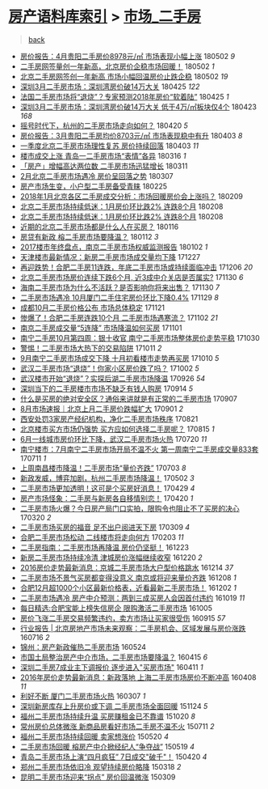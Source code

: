 [房产语料库索引](../../README.md)  > [市场_二手房](市场_二手房.md)
====
> [back](../README.md)

- [房价报告：4月贵阳二手房价8978元/㎡ 市场表现小幅上涨](http://jkwz.applinzi.com/ittc/7098573548220318730.html#%E6%88%BF%E4%BB%B7%E6%8A%A5%E5%91%8A%EF%BC%9A4%E6%9C%88%E8%B4%B5%E9%98%B3%E4%BA%8C%E6%89%8B%E6%88%BF%E4%BB%B78978%E5%85%83%2F%E3%8E%A1+%E5%B8%82%E5%9C%BA%E8%A1%A8%E7%8E%B0%E5%B0%8F%E5%B9%85%E4%B8%8A%E6%B6%A8) 180502 *9* 
- [二手房网签量创一年新高，北京房价企稳市场回暖！](http://jkwz.applinzi.com/ittc/7098409604604232711.html#%E4%BA%8C%E6%89%8B%E6%88%BF%E7%BD%91%E7%AD%BE%E9%87%8F%E5%88%9B%E4%B8%80%E5%B9%B4%E6%96%B0%E9%AB%98%EF%BC%8C%E5%8C%97%E4%BA%AC%E6%88%BF%E4%BB%B7%E4%BC%81%E7%A8%B3%E5%B8%82%E5%9C%BA%E5%9B%9E%E6%9A%96%EF%BC%81) 180502 *1* 
- [北京二手房网签创一年新高 市场小幅回温房价止跌企稳](http://jkwz.applinzi.com/ittc/7098328109520782343.html#%E5%8C%97%E4%BA%AC%E4%BA%8C%E6%89%8B%E6%88%BF%E7%BD%91%E7%AD%BE%E5%88%9B%E4%B8%80%E5%B9%B4%E6%96%B0%E9%AB%98+%E5%B8%82%E5%9C%BA%E5%B0%8F%E5%B9%85%E5%9B%9E%E6%B8%A9%E6%88%BF%E4%BB%B7%E6%AD%A2%E8%B7%8C%E4%BC%81%E7%A8%B3) 180502 *19* 
- [深圳3月二手房市场：深圳湾房价破14万大关](http://jkwz.applinzi.com/ittc/7095886713836798982.html#%E6%B7%B1%E5%9C%B33%E6%9C%88%E4%BA%8C%E6%89%8B%E6%88%BF%E5%B8%82%E5%9C%BA%EF%BC%9A%E6%B7%B1%E5%9C%B3%E6%B9%BE%E6%88%BF%E4%BB%B7%E7%A0%B414%E4%B8%87%E5%A4%A7%E5%85%B3) 180425 *122* 
- [法国二手房市场将“退烧”？专家预测2018年房价“软着陆”](http://jkwz.applinzi.com/ittc/7095819262184915974.html#%E6%B3%95%E5%9B%BD%E4%BA%8C%E6%89%8B%E6%88%BF%E5%B8%82%E5%9C%BA%E5%B0%86%E2%80%9C%E9%80%80%E7%83%A7%E2%80%9D%EF%BC%9F%E4%B8%93%E5%AE%B6%E9%A2%84%E6%B5%8B2018%E5%B9%B4%E6%88%BF%E4%BB%B7%E2%80%9C%E8%BD%AF%E7%9D%80%E9%99%86%E2%80%9D) 180425 *1* 
- [深圳3月二手房市场：深圳湾房价破14万大关 低于4万/㎡板块仅4个](http://jkwz.applinzi.com/ittc/7095238578189894672.html#%E6%B7%B1%E5%9C%B33%E6%9C%88%E4%BA%8C%E6%89%8B%E6%88%BF%E5%B8%82%E5%9C%BA%EF%BC%9A%E6%B7%B1%E5%9C%B3%E6%B9%BE%E6%88%BF%E4%BB%B7%E7%A0%B414%E4%B8%87%E5%A4%A7%E5%85%B3+%E4%BD%8E%E4%BA%8E4%E4%B8%87%2F%E3%8E%A1%E6%9D%BF%E5%9D%97%E4%BB%854%E4%B8%AA) 180423 *168* 
- [摇号时代下，杭州的二手房市场走向如何？](http://jkwz.applinzi.com/ittc/7094201177992594438.html#%E6%91%87%E5%8F%B7%E6%97%B6%E4%BB%A3%E4%B8%8B%EF%BC%8C%E6%9D%AD%E5%B7%9E%E7%9A%84%E4%BA%8C%E6%89%8B%E6%88%BF%E5%B8%82%E5%9C%BA%E8%B5%B0%E5%90%91%E5%A6%82%E4%BD%95%EF%BC%9F) 180420 *5* 
- [房价报告：3月贵阳二手房均价8703元/㎡ 市场表现稳中有升](http://jkwz.applinzi.com/ittc/7087791185785783307.html#%E6%88%BF%E4%BB%B7%E6%8A%A5%E5%91%8A%EF%BC%9A3%E6%9C%88%E8%B4%B5%E9%98%B3%E4%BA%8C%E6%89%8B%E6%88%BF%E5%9D%87%E4%BB%B78703%E5%85%83%2F%E3%8E%A1+%E5%B8%82%E5%9C%BA%E8%A1%A8%E7%8E%B0%E7%A8%B3%E4%B8%AD%E6%9C%89%E5%8D%87) 180403 *8* 
- [一季度北京二手房市场理性复苏 房价持续回落](http://jkwz.applinzi.com/ittc/7087693109985281040.html#%E4%B8%80%E5%AD%A3%E5%BA%A6%E5%8C%97%E4%BA%AC%E4%BA%8C%E6%89%8B%E6%88%BF%E5%B8%82%E5%9C%BA%E7%90%86%E6%80%A7%E5%A4%8D%E8%8B%8F+%E6%88%BF%E4%BB%B7%E6%8C%81%E7%BB%AD%E5%9B%9E%E8%90%BD) 180403 *11* 
- [楼市成交上涨 青岛一二手房市场“表情”各异](http://jkwz.applinzi.com/ittc/7080998368207963143.html#%E6%A5%BC%E5%B8%82%E6%88%90%E4%BA%A4%E4%B8%8A%E6%B6%A8+%E9%9D%92%E5%B2%9B%E4%B8%80%E4%BA%8C%E6%89%8B%E6%88%BF%E5%B8%82%E5%9C%BA%E2%80%9C%E8%A1%A8%E6%83%85%E2%80%9D%E5%90%84%E5%BC%82) 180316 *1* 
- [「房产」增幅高达两位数 二手房市场迅猛增长](http://jkwz.applinzi.com/ittc/7079010006186066955.html#%E3%80%8C%E6%88%BF%E4%BA%A7%E3%80%8D%E5%A2%9E%E5%B9%85%E9%AB%98%E8%BE%BE%E4%B8%A4%E4%BD%8D%E6%95%B0+%E4%BA%8C%E6%89%8B%E6%88%BF%E5%B8%82%E5%9C%BA%E8%BF%85%E7%8C%9B%E5%A2%9E%E9%95%BF) 180311  
- [2月北京二手房市场遇冷 房价呈回落之势](http://jkwz.applinzi.com/ittc/7077679676996977671.html#2%E6%9C%88%E5%8C%97%E4%BA%AC%E4%BA%8C%E6%89%8B%E6%88%BF%E5%B8%82%E5%9C%BA%E9%81%87%E5%86%B7+%E6%88%BF%E4%BB%B7%E5%91%88%E5%9B%9E%E8%90%BD%E4%B9%8B%E5%8A%BF) 180307  
- [房产市场生变，小户型二手房备受青睐](http://jkwz.applinzi.com/ittc/7073975994346374155.html#%E6%88%BF%E4%BA%A7%E5%B8%82%E5%9C%BA%E7%94%9F%E5%8F%98%EF%BC%8C%E5%B0%8F%E6%88%B7%E5%9E%8B%E4%BA%8C%E6%89%8B%E6%88%BF%E5%A4%87%E5%8F%97%E9%9D%92%E7%9D%90) 180225  
- [2018年1月北京各区二手房成交分析：市场回暖房价会上涨吗？](http://jkwz.applinzi.com/ittc/7068030166633022475.html#2018%E5%B9%B41%E6%9C%88%E5%8C%97%E4%BA%AC%E5%90%84%E5%8C%BA%E4%BA%8C%E6%89%8B%E6%88%BF%E6%88%90%E4%BA%A4%E5%88%86%E6%9E%90%EF%BC%9A%E5%B8%82%E5%9C%BA%E5%9B%9E%E6%9A%96%E6%88%BF%E4%BB%B7%E4%BC%9A%E4%B8%8A%E6%B6%A8%E5%90%97%EF%BC%9F) 180209  
- [北京二手房市场持续低迷：1月房价环比跌2% 连跌8个月](http://jkwz.applinzi.com/ittc/7067651985346397201.html#%E5%8C%97%E4%BA%AC%E4%BA%8C%E6%89%8B%E6%88%BF%E5%B8%82%E5%9C%BA%E6%8C%81%E7%BB%AD%E4%BD%8E%E8%BF%B7%EF%BC%9A1%E6%9C%88%E6%88%BF%E4%BB%B7%E7%8E%AF%E6%AF%94%E8%B7%8C2%25+%E8%BF%9E%E8%B7%8C8%E4%B8%AA%E6%9C%88) 180208  
- [北京二手房市场持续低迷：1月房价环比跌2% 连跌8个月](http://jkwz.applinzi.com/ittc/7067624448008389649.html#%E5%8C%97%E4%BA%AC%E4%BA%8C%E6%89%8B%E6%88%BF%E5%B8%82%E5%9C%BA%E6%8C%81%E7%BB%AD%E4%BD%8E%E8%BF%B7%EF%BC%9A1%E6%9C%88%E6%88%BF%E4%BB%B7%E7%8E%AF%E6%AF%94%E8%B7%8C2%25+%E8%BF%9E%E8%B7%8C8%E4%B8%AA%E6%9C%88) 180208  
- [近期的北京二手房市场都是什么人在买房？](http://jkwz.applinzi.com/ittc/7059103963473773584.html#%E8%BF%91%E6%9C%9F%E7%9A%84%E5%8C%97%E4%BA%AC%E4%BA%8C%E6%89%8B%E6%88%BF%E5%B8%82%E5%9C%BA%E9%83%BD%E6%98%AF%E4%BB%80%E4%B9%88%E4%BA%BA%E5%9C%A8%E4%B9%B0%E6%88%BF%EF%BC%9F) 180116  
- [房贷有新政 榕二手房市场要降温？](http://jkwz.applinzi.com/ittc/7057617390731265030.html#%E6%88%BF%E8%B4%B7%E6%9C%89%E6%96%B0%E6%94%BF+%E6%A6%95%E4%BA%8C%E6%89%8B%E6%88%BF%E5%B8%82%E5%9C%BA%E8%A6%81%E9%99%8D%E6%B8%A9%EF%BC%9F) 180112 *3* 
- [2017楼市年终盘点，南京二手房市场权威监测报告](http://jkwz.applinzi.com/ittc/7054011777757479947.html#2017%E6%A5%BC%E5%B8%82%E5%B9%B4%E7%BB%88%E7%9B%98%E7%82%B9%EF%BC%8C%E5%8D%97%E4%BA%AC%E4%BA%8C%E6%89%8B%E6%88%BF%E5%B8%82%E5%9C%BA%E6%9D%83%E5%A8%81%E7%9B%91%E6%B5%8B%E6%8A%A5%E5%91%8A) 180102 *1* 
- [天津楼市最新情况：新房二手房市场成交量均下降](http://jkwz.applinzi.com/ittc/7051725572697228304.html#%E5%A4%A9%E6%B4%A5%E6%A5%BC%E5%B8%82%E6%9C%80%E6%96%B0%E6%83%85%E5%86%B5%EF%BC%9A%E6%96%B0%E6%88%BF%E4%BA%8C%E6%89%8B%E6%88%BF%E5%B8%82%E5%9C%BA%E6%88%90%E4%BA%A4%E9%87%8F%E5%9D%87%E4%B8%8B%E9%99%8D) 171227  
- [再迎跌势！合肥二手房11连跌，年底二手房市场或持续面临冲击](http://jkwz.applinzi.com/ittc/7044009937397613585.html#%E5%86%8D%E8%BF%8E%E8%B7%8C%E5%8A%BF%EF%BC%81%E5%90%88%E8%82%A5%E4%BA%8C%E6%89%8B%E6%88%BF11%E8%BF%9E%E8%B7%8C%EF%BC%8C%E5%B9%B4%E5%BA%95%E4%BA%8C%E6%89%8B%E6%88%BF%E5%B8%82%E5%9C%BA%E6%88%96%E6%8C%81%E7%BB%AD%E9%9D%A2%E4%B8%B4%E5%86%B2%E5%87%BB) 171206 *20* 
- [北京二手房市场房价连续下跌6个月, 近3成中介关店是否属实?](http://jkwz.applinzi.com/ittc/7041780467559302160.html#%E5%8C%97%E4%BA%AC%E4%BA%8C%E6%89%8B%E6%88%BF%E5%B8%82%E5%9C%BA%E6%88%BF%E4%BB%B7%E8%BF%9E%E7%BB%AD%E4%B8%8B%E8%B7%8C6%E4%B8%AA%E6%9C%88%2C+%E8%BF%913%E6%88%90%E4%B8%AD%E4%BB%8B%E5%85%B3%E5%BA%97%E6%98%AF%E5%90%A6%E5%B1%9E%E5%AE%9E%3F) 171130 *6* 
- [海南二手房市场为什么不活跃？是否影响你将来出售？](http://jkwz.applinzi.com/ittc/7041684509819405328.html#%E6%B5%B7%E5%8D%97%E4%BA%8C%E6%89%8B%E6%88%BF%E5%B8%82%E5%9C%BA%E4%B8%BA%E4%BB%80%E4%B9%88%E4%B8%8D%E6%B4%BB%E8%B7%83%EF%BC%9F%E6%98%AF%E5%90%A6%E5%BD%B1%E5%93%8D%E4%BD%A0%E5%B0%86%E6%9D%A5%E5%87%BA%E5%94%AE%EF%BC%9F) 171130 *7* 
- [二手房市场遇冷 10月厦门二手住宅房价环比下降0.4%](http://jkwz.applinzi.com/ittc/7041304437228831760.html#%E4%BA%8C%E6%89%8B%E6%88%BF%E5%B8%82%E5%9C%BA%E9%81%87%E5%86%B7+10%E6%9C%88%E5%8E%A6%E9%97%A8%E4%BA%8C%E6%89%8B%E4%BD%8F%E5%AE%85%E6%88%BF%E4%BB%B7%E7%8E%AF%E6%AF%94%E4%B8%8B%E9%99%8D0.4%25) 171129 *8* 
- [成都10月二手房价格公布 市场总体稳定](http://jkwz.applinzi.com/ittc/7038417562759595025.html#%E6%88%90%E9%83%BD10%E6%9C%88%E4%BA%8C%E6%89%8B%E6%88%BF%E4%BB%B7%E6%A0%BC%E5%85%AC%E5%B8%83+%E5%B8%82%E5%9C%BA%E6%80%BB%E4%BD%93%E7%A8%B3%E5%AE%9A) 171121  
- [惨爆了！合肥二手房连跌10个月 二手房市场遇寒流？](http://jkwz.applinzi.com/ittc/7031413700714562577.html#%E6%83%A8%E7%88%86%E4%BA%86%EF%BC%81%E5%90%88%E8%82%A5%E4%BA%8C%E6%89%8B%E6%88%BF%E8%BF%9E%E8%B7%8C10%E4%B8%AA%E6%9C%88+%E4%BA%8C%E6%89%8B%E6%88%BF%E5%B8%82%E5%9C%BA%E9%81%87%E5%AF%92%E6%B5%81%EF%BC%9F) 171102 *21* 
- [南京二手房成交量“5连降” 市场降温如何买房](http://jkwz.applinzi.com/ittc/7031000288838812689.html#%E5%8D%97%E4%BA%AC%E4%BA%8C%E6%89%8B%E6%88%BF%E6%88%90%E4%BA%A4%E9%87%8F%E2%80%9C5%E8%BF%9E%E9%99%8D%E2%80%9D+%E5%B8%82%E5%9C%BA%E9%99%8D%E6%B8%A9%E5%A6%82%E4%BD%95%E4%B9%B0%E6%88%BF) 171101  
- [南宁二手房10月第四周：银十收官 南宁二手房市场整体房价走势平稳](http://jkwz.applinzi.com/ittc/7030238453323793425.html#%E5%8D%97%E5%AE%81%E4%BA%8C%E6%89%8B%E6%88%BF10%E6%9C%88%E7%AC%AC%E5%9B%9B%E5%91%A8%EF%BC%9A%E9%93%B6%E5%8D%81%E6%94%B6%E5%AE%98+%E5%8D%97%E5%AE%81%E4%BA%8C%E6%89%8B%E6%88%BF%E5%B8%82%E5%9C%BA%E6%95%B4%E4%BD%93%E6%88%BF%E4%BB%B7%E8%B5%B0%E5%8A%BF%E5%B9%B3%E7%A8%B3) 171030  
- [警惕！二手房市场大热下的交易陷阱](http://jkwz.applinzi.com/ittc/7023187305173615633.html#%E8%AD%A6%E6%83%95%EF%BC%81%E4%BA%8C%E6%89%8B%E6%88%BF%E5%B8%82%E5%9C%BA%E5%A4%A7%E7%83%AD%E4%B8%8B%E7%9A%84%E4%BA%A4%E6%98%93%E9%99%B7%E9%98%B1) 171011 *2* 
- [9月南宁二手房市场成交下降 十月初看楼市走势再买房](http://jkwz.applinzi.com/ittc/7022850410027680785.html#9%E6%9C%88%E5%8D%97%E5%AE%81%E4%BA%8C%E6%89%8B%E6%88%BF%E5%B8%82%E5%9C%BA%E6%88%90%E4%BA%A4%E4%B8%8B%E9%99%8D+%E5%8D%81%E6%9C%88%E5%88%9D%E7%9C%8B%E6%A5%BC%E5%B8%82%E8%B5%B0%E5%8A%BF%E5%86%8D%E4%B9%B0%E6%88%BF) 171010 *5* 
- [武汉二手房市场“退烧”！你家小区房价跌了吗？](http://jkwz.applinzi.com/ittc/7019797455099659280.html#%E6%AD%A6%E6%B1%89%E4%BA%8C%E6%89%8B%E6%88%BF%E5%B8%82%E5%9C%BA%E2%80%9C%E9%80%80%E7%83%A7%E2%80%9D%EF%BC%81%E4%BD%A0%E5%AE%B6%E5%B0%8F%E5%8C%BA%E6%88%BF%E4%BB%B7%E8%B7%8C%E4%BA%86%E5%90%97%EF%BC%9F) 171002 *5* 
- [武汉楼市开始“退烧”？实探后湖二手房市场降温](http://jkwz.applinzi.com/ittc/7017537487298364432.html#%E6%AD%A6%E6%B1%89%E6%A5%BC%E5%B8%82%E5%BC%80%E5%A7%8B%E2%80%9C%E9%80%80%E7%83%A7%E2%80%9D%EF%BC%9F%E5%AE%9E%E6%8E%A2%E5%90%8E%E6%B9%96%E4%BA%8C%E6%89%8B%E6%88%BF%E5%B8%82%E5%9C%BA%E9%99%8D%E6%B8%A9) 170926 *54* 
- [深圳当下的二手房楼市市场不缺乏有钱人购房](http://jkwz.applinzi.com/ittc/7013084203145757713.html#%E6%B7%B1%E5%9C%B3%E5%BD%93%E4%B8%8B%E7%9A%84%E4%BA%8C%E6%89%8B%E6%88%BF%E6%A5%BC%E5%B8%82%E5%B8%82%E5%9C%BA%E4%B8%8D%E7%BC%BA%E4%B9%8F%E6%9C%89%E9%92%B1%E4%BA%BA%E8%B4%AD%E6%88%BF) 170914 *5* 
- [什么是买房的绝对安全区？通俗来讲就是有正常的二手房市场](http://jkwz.applinzi.com/ittc/7010627690070279184.html#%E4%BB%80%E4%B9%88%E6%98%AF%E4%B9%B0%E6%88%BF%E7%9A%84%E7%BB%9D%E5%AF%B9%E5%AE%89%E5%85%A8%E5%8C%BA%EF%BC%9F%E9%80%9A%E4%BF%97%E6%9D%A5%E8%AE%B2%E5%B0%B1%E6%98%AF%E6%9C%89%E6%AD%A3%E5%B8%B8%E7%9A%84%E4%BA%8C%E6%89%8B%E6%88%BF%E5%B8%82%E5%9C%BA) 170907  
- [8月市场速报｜北京上月二手房价跌幅扩大](http://jkwz.applinzi.com/ittc/7008431193236964368.html#8%E6%9C%88%E5%B8%82%E5%9C%BA%E9%80%9F%E6%8A%A5%EF%BD%9C%E5%8C%97%E4%BA%AC%E4%B8%8A%E6%9C%88%E4%BA%8C%E6%89%8B%E6%88%BF%E4%BB%B7%E8%B7%8C%E5%B9%85%E6%89%A9%E5%A4%A7) 170901 *2* 
- [西安处罚3家房产经纪机构，净化二手房市场秩序](http://jkwz.applinzi.com/ittc/7004388650396419089.html#%E8%A5%BF%E5%AE%89%E5%A4%84%E7%BD%9A3%E5%AE%B6%E6%88%BF%E4%BA%A7%E7%BB%8F%E7%BA%AA%E6%9C%BA%E6%9E%84%EF%BC%8C%E5%87%80%E5%8C%96%E4%BA%8C%E6%89%8B%E6%88%BF%E5%B8%82%E5%9C%BA%E7%A7%A9%E5%BA%8F) 170821  
- [北京楼市买方市场仍强势 买方应如何选择二手房呢？](http://jkwz.applinzi.com/ittc/7001968204073927696.html#%E5%8C%97%E4%BA%AC%E6%A5%BC%E5%B8%82%E4%B9%B0%E6%96%B9%E5%B8%82%E5%9C%BA%E4%BB%8D%E5%BC%BA%E5%8A%BF+%E4%B9%B0%E6%96%B9%E5%BA%94%E5%A6%82%E4%BD%95%E9%80%89%E6%8B%A9%E4%BA%8C%E6%89%8B%E6%88%BF%E5%91%A2%EF%BC%9F) 170815 *1* 
- [6月一线城市房价环比下降，武汉二手房市场火热](http://jkwz.applinzi.com/ittc/6992298564548822033.html#6%E6%9C%88%E4%B8%80%E7%BA%BF%E5%9F%8E%E5%B8%82%E6%88%BF%E4%BB%B7%E7%8E%AF%E6%AF%94%E4%B8%8B%E9%99%8D%EF%BC%8C%E6%AD%A6%E6%B1%89%E4%BA%8C%E6%89%8B%E6%88%BF%E5%B8%82%E5%9C%BA%E7%81%AB%E7%83%AD) 170720 *11* 
- [南宁楼市：7月南宁二手房市场开局不温不火 第一周南宁二手房成交量833套](http://jkwz.applinzi.com/ittc/6989061050660815889.html#%E5%8D%97%E5%AE%81%E6%A5%BC%E5%B8%82%EF%BC%9A7%E6%9C%88%E5%8D%97%E5%AE%81%E4%BA%8C%E6%89%8B%E6%88%BF%E5%B8%82%E5%9C%BA%E5%BC%80%E5%B1%80%E4%B8%8D%E6%B8%A9%E4%B8%8D%E7%81%AB+%E7%AC%AC%E4%B8%80%E5%91%A8%E5%8D%97%E5%AE%81%E4%BA%8C%E6%89%8B%E6%88%BF%E6%88%90%E4%BA%A4%E9%87%8F833%E5%A5%97) 170711 *1* 
- [上周南昌楼市降温！二手房市场“量价齐跌”](http://jkwz.applinzi.com/ittc/6986074510670169092.html#%E4%B8%8A%E5%91%A8%E5%8D%97%E6%98%8C%E6%A5%BC%E5%B8%82%E9%99%8D%E6%B8%A9%EF%BC%81%E4%BA%8C%E6%89%8B%E6%88%BF%E5%B8%82%E5%9C%BA%E2%80%9C%E9%87%8F%E4%BB%B7%E9%BD%90%E8%B7%8C%E2%80%9D) 170703 *8* 
- [新政发威，博弈加剧，杭州二手房市场降温！](http://jkwz.applinzi.com/ittc/6963002839013000196.html#%E6%96%B0%E6%94%BF%E5%8F%91%E5%A8%81%EF%BC%8C%E5%8D%9A%E5%BC%88%E5%8A%A0%E5%89%A7%EF%BC%8C%E6%9D%AD%E5%B7%9E%E4%BA%8C%E6%89%8B%E6%88%BF%E5%B8%82%E5%9C%BA%E9%99%8D%E6%B8%A9%EF%BC%81) 170502 *3* 
- [二手房市场更加透明！这可是个买房好消息！](http://jkwz.applinzi.com/ittc/6961975836142994436.html#%E4%BA%8C%E6%89%8B%E6%88%BF%E5%B8%82%E5%9C%BA%E6%9B%B4%E5%8A%A0%E9%80%8F%E6%98%8E%EF%BC%81%E8%BF%99%E5%8F%AF%E6%98%AF%E4%B8%AA%E4%B9%B0%E6%88%BF%E5%A5%BD%E6%B6%88%E6%81%AF%EF%BC%81) 170429 *4* 
- [房产市场怪象：二手房与新房各自移情别恋！](http://jkwz.applinzi.com/ittc/6958558721318847492.html#%E6%88%BF%E4%BA%A7%E5%B8%82%E5%9C%BA%E6%80%AA%E8%B1%A1%EF%BC%9A%E4%BA%8C%E6%89%8B%E6%88%BF%E4%B8%8E%E6%96%B0%E6%88%BF%E5%90%84%E8%87%AA%E7%A7%BB%E6%83%85%E5%88%AB%E6%81%8B%EF%BC%81) 170420 *1* 
- [二手房市场火爆？今日房产局门口实拍，限购令也阻止不了买房的决心](http://jkwz.applinzi.com/ittc/6947161133181060100.html#%E4%BA%8C%E6%89%8B%E6%88%BF%E5%B8%82%E5%9C%BA%E7%81%AB%E7%88%86%EF%BC%9F%E4%BB%8A%E6%97%A5%E6%88%BF%E4%BA%A7%E5%B1%80%E9%97%A8%E5%8F%A3%E5%AE%9E%E6%8B%8D%EF%BC%8C%E9%99%90%E8%B4%AD%E4%BB%A4%E4%B9%9F%E9%98%BB%E6%AD%A2%E4%B8%8D%E4%BA%86%E4%B9%B0%E6%88%BF%E7%9A%84%E5%86%B3%E5%BF%83) 170320 *2* 
- [二手房市场买房的福音 足不出户阅进天下房](http://jkwz.applinzi.com/ittc/6942965864931525636.html#%E4%BA%8C%E6%89%8B%E6%88%BF%E5%B8%82%E5%9C%BA%E4%B9%B0%E6%88%BF%E7%9A%84%E7%A6%8F%E9%9F%B3+%E8%B6%B3%E4%B8%8D%E5%87%BA%E6%88%B7%E9%98%85%E8%BF%9B%E5%A4%A9%E4%B8%8B%E6%88%BF) 170309 *4* 
- [合肥二手房市场松动 二线楼市将走向何方](http://jkwz.applinzi.com/ittc/6930535046644761605.html#%E5%90%88%E8%82%A5%E4%BA%8C%E6%89%8B%E6%88%BF%E5%B8%82%E5%9C%BA%E6%9D%BE%E5%8A%A8+%E4%BA%8C%E7%BA%BF%E6%A5%BC%E5%B8%82%E5%B0%86%E8%B5%B0%E5%90%91%E4%BD%95%E6%96%B9) 170203 *11* 
- [二手房指南：二手房市场再降温 房价仍坚挺！](http://jkwz.applinzi.com/ittc/6914780856215667717.html#%E4%BA%8C%E6%89%8B%E6%88%BF%E6%8C%87%E5%8D%97%EF%BC%9A%E4%BA%8C%E6%89%8B%E6%88%BF%E5%B8%82%E5%9C%BA%E5%86%8D%E9%99%8D%E6%B8%A9+%E6%88%BF%E4%BB%B7%E4%BB%8D%E5%9D%9A%E6%8C%BA%EF%BC%81) 161223  
- [新房二手房市场持续冷清 津城房价涨幅继续收窄](http://jkwz.applinzi.com/ittc/6913639800497521669.html#%E6%96%B0%E6%88%BF%E4%BA%8C%E6%89%8B%E6%88%BF%E5%B8%82%E5%9C%BA%E6%8C%81%E7%BB%AD%E5%86%B7%E6%B8%85+%E6%B4%A5%E5%9F%8E%E6%88%BF%E4%BB%B7%E6%B6%A8%E5%B9%85%E7%BB%A7%E7%BB%AD%E6%94%B6%E7%AA%84) 161220 *2* 
- [2016房价走势最新消息：京城二手房市场大户型价格跳水](http://jkwz.applinzi.com/ittc/6911551427381298180.html#2016%E6%88%BF%E4%BB%B7%E8%B5%B0%E5%8A%BF%E6%9C%80%E6%96%B0%E6%B6%88%E6%81%AF%EF%BC%9A%E4%BA%AC%E5%9F%8E%E4%BA%8C%E6%89%8B%E6%88%BF%E5%B8%82%E5%9C%BA%E5%A4%A7%E6%88%B7%E5%9E%8B%E4%BB%B7%E6%A0%BC%E8%B7%B3%E6%B0%B4) 161214 *37* 
- [二手房市场不景气买房都变得没意义 南京或将迎来量价齐跌](http://jkwz.applinzi.com/ittc/6909278236684321797.html#%E4%BA%8C%E6%89%8B%E6%88%BF%E5%B8%82%E5%9C%BA%E4%B8%8D%E6%99%AF%E6%B0%94%E4%B9%B0%E6%88%BF%E9%83%BD%E5%8F%98%E5%BE%97%E6%B2%A1%E6%84%8F%E4%B9%89+%E5%8D%97%E4%BA%AC%E6%88%96%E5%B0%86%E8%BF%8E%E6%9D%A5%E9%87%8F%E4%BB%B7%E9%BD%90%E8%B7%8C) 161208 *1* 
- [合肥12月超1000个小区最新价格表，近看最新二手房市场！](http://jkwz.applinzi.com/ittc/6906971013371134981.html#%E5%90%88%E8%82%A512%E6%9C%88%E8%B6%851000%E4%B8%AA%E5%B0%8F%E5%8C%BA%E6%9C%80%E6%96%B0%E4%BB%B7%E6%A0%BC%E8%A1%A8%EF%BC%8C%E8%BF%91%E7%9C%8B%E6%9C%80%E6%96%B0%E4%BA%8C%E6%89%8B%E6%88%BF%E5%B8%82%E5%9C%BA%EF%BC%81) 161202 *1* 
- [二手房市场遇冷 房产中介预测：两到三成买房人会因首付违约](http://jkwz.applinzi.com/ittc/6890650194512708613.html#%E4%BA%8C%E6%89%8B%E6%88%BF%E5%B8%82%E5%9C%BA%E9%81%87%E5%86%B7+%E6%88%BF%E4%BA%A7%E4%B8%AD%E4%BB%8B%E9%A2%84%E6%B5%8B%EF%BC%9A%E4%B8%A4%E5%88%B0%E4%B8%89%E6%88%90%E4%B9%B0%E6%88%BF%E4%BA%BA%E4%BC%9A%E5%9B%A0%E9%A6%96%E4%BB%98%E8%BF%9D%E7%BA%A6) 161019 *11* 
- [每日精选:合肥宝能上榜失信房企 限购激活二手房市场](http://jkwz.applinzi.com/ittc/6885460788621345796.html#%E6%AF%8F%E6%97%A5%E7%B2%BE%E9%80%89%3A%E5%90%88%E8%82%A5%E5%AE%9D%E8%83%BD%E4%B8%8A%E6%A6%9C%E5%A4%B1%E4%BF%A1%E6%88%BF%E4%BC%81+%E9%99%90%E8%B4%AD%E6%BF%80%E6%B4%BB%E4%BA%8C%E6%89%8B%E6%88%BF%E5%B8%82%E5%9C%BA) 161005  
- [房价飞涨二手房交易频繁违约，卖方市场让买家很受伤](http://jkwz.applinzi.com/ittc/6878199675869463556.html#%E6%88%BF%E4%BB%B7%E9%A3%9E%E6%B6%A8%E4%BA%8C%E6%89%8B%E6%88%BF%E4%BA%A4%E6%98%93%E9%A2%91%E7%B9%81%E8%BF%9D%E7%BA%A6%EF%BC%8C%E5%8D%96%E6%96%B9%E5%B8%82%E5%9C%BA%E8%AE%A9%E4%B9%B0%E5%AE%B6%E5%BE%88%E5%8F%97%E4%BC%A4) 160915 *57* 
- [行业报告 | 北京房地产市场未来观察：二手房机会、区域发展与房价涨跌](http://jkwz.applinzi.com/ittc/6855491534551778309.html#%E8%A1%8C%E4%B8%9A%E6%8A%A5%E5%91%8A+%7C+%E5%8C%97%E4%BA%AC%E6%88%BF%E5%9C%B0%E4%BA%A7%E5%B8%82%E5%9C%BA%E6%9C%AA%E6%9D%A5%E8%A7%82%E5%AF%9F%EF%BC%9A%E4%BA%8C%E6%89%8B%E6%88%BF%E6%9C%BA%E4%BC%9A%E3%80%81%E5%8C%BA%E5%9F%9F%E5%8F%91%E5%B1%95%E4%B8%8E%E6%88%BF%E4%BB%B7%E6%B6%A8%E8%B7%8C) 160716 *2* 
- [锦州：房产新政催热二手房市场](http://jkwz.applinzi.com/ittc/6835741732184261636.html#%E9%94%A6%E5%B7%9E%EF%BC%9A%E6%88%BF%E4%BA%A7%E6%96%B0%E6%94%BF%E5%82%AC%E7%83%AD%E4%BA%8C%E6%89%8B%E6%88%BF%E5%B8%82%E5%9C%BA) 160524  
- [市国土局整治房产中介市场，二手房市场要降温？](http://jkwz.applinzi.com/ittc/6821403736416977924.html#%E5%B8%82%E5%9B%BD%E5%9C%9F%E5%B1%80%E6%95%B4%E6%B2%BB%E6%88%BF%E4%BA%A7%E4%B8%AD%E4%BB%8B%E5%B8%82%E5%9C%BA%EF%BC%8C%E4%BA%8C%E6%89%8B%E6%88%BF%E5%B8%82%E5%9C%BA%E8%A6%81%E9%99%8D%E6%B8%A9%EF%BC%9F) 160415 *6* 
- [深圳二手房7成业主下调报价 逐步进入&quot;买房市场&quot;](http://jkwz.applinzi.com/ittc/6819954191145370628.html#%E6%B7%B1%E5%9C%B3%E4%BA%8C%E6%89%8B%E6%88%BF7%E6%88%90%E4%B8%9A%E4%B8%BB%E4%B8%8B%E8%B0%83%E6%8A%A5%E4%BB%B7+%E9%80%90%E6%AD%A5%E8%BF%9B%E5%85%A5%26quot%3B%E4%B9%B0%E6%88%BF%E5%B8%82%E5%9C%BA%26quot%3B) 160411 *1* 
- [2016年房价走势最新消息：新政落地 上海二手房市场房价不断冲高](http://jkwz.applinzi.com/ittc/6818650549545075716.html#2016%E5%B9%B4%E6%88%BF%E4%BB%B7%E8%B5%B0%E5%8A%BF%E6%9C%80%E6%96%B0%E6%B6%88%E6%81%AF%EF%BC%9A%E6%96%B0%E6%94%BF%E8%90%BD%E5%9C%B0+%E4%B8%8A%E6%B5%B7%E4%BA%8C%E6%89%8B%E6%88%BF%E5%B8%82%E5%9C%BA%E6%88%BF%E4%BB%B7%E4%B8%8D%E6%96%AD%E5%86%B2%E9%AB%98) 160408 *11* 
- [利好不断 厦门二手房市场火热](http://jkwz.applinzi.com/ittc/6806764258347975684.html#%E5%88%A9%E5%A5%BD%E4%B8%8D%E6%96%AD+%E5%8E%A6%E9%97%A8%E4%BA%8C%E6%89%8B%E6%88%BF%E5%B8%82%E5%9C%BA%E7%81%AB%E7%83%AD) 160307 *1* 
- [深圳新房库存上升房价或下调 二手房市场全面回暖](http://jkwz.applinzi.com/ittc/6768196624576939012.html#%E6%B7%B1%E5%9C%B3%E6%96%B0%E6%88%BF%E5%BA%93%E5%AD%98%E4%B8%8A%E5%8D%87%E6%88%BF%E4%BB%B7%E6%88%96%E4%B8%8B%E8%B0%83+%E4%BA%8C%E6%89%8B%E6%88%BF%E5%B8%82%E5%9C%BA%E5%85%A8%E9%9D%A2%E5%9B%9E%E6%9A%96) 151124 *5* 
- [福州二手房市场持续升温 买房赚租金已不靠谱](http://jkwz.applinzi.com/ittc/6755179418923975685.html#%E7%A6%8F%E5%B7%9E%E4%BA%8C%E6%89%8B%E6%88%BF%E5%B8%82%E5%9C%BA%E6%8C%81%E7%BB%AD%E5%8D%87%E6%B8%A9+%E4%B9%B0%E6%88%BF%E8%B5%9A%E7%A7%9F%E9%87%91%E5%B7%B2%E4%B8%8D%E9%9D%A0%E8%B0%B1) 151020 *8* 
- [常州房价总体微涨 新商品房看好市场二手房不温不火](http://jkwz.applinzi.com/ittc/547650615031961053.html#%E5%B8%B8%E5%B7%9E%E6%88%BF%E4%BB%B7%E6%80%BB%E4%BD%93%E5%BE%AE%E6%B6%A8+%E6%96%B0%E5%95%86%E5%93%81%E6%88%BF%E7%9C%8B%E5%A5%BD%E5%B8%82%E5%9C%BA%E4%BA%8C%E6%89%8B%E6%88%BF%E4%B8%8D%E6%B8%A9%E4%B8%8D%E7%81%AB) 150711 *2* 
- [福州二手房市场持续回暖 卖家想涨价](http://jkwz.applinzi.com/ittc/547650611413916155.html#%E7%A6%8F%E5%B7%9E%E4%BA%8C%E6%89%8B%E6%88%BF%E5%B8%82%E5%9C%BA%E6%8C%81%E7%BB%AD%E5%9B%9E%E6%9A%96+%E5%8D%96%E5%AE%B6%E6%83%B3%E6%B6%A8%E4%BB%B7) 150520 *4* 
- [二手房市场回暖 榕房产中介掀经纪人“争夺战”](http://jkwz.applinzi.com/ittc/547650611413217567.html#%E4%BA%8C%E6%89%8B%E6%88%BF%E5%B8%82%E5%9C%BA%E5%9B%9E%E6%9A%96+%E6%A6%95%E6%88%BF%E4%BA%A7%E4%B8%AD%E4%BB%8B%E6%8E%80%E7%BB%8F%E7%BA%AA%E4%BA%BA%E2%80%9C%E4%BA%89%E5%A4%BA%E6%88%98%E2%80%9D) 150519 *4* 
- [青岛二手房市场上演“四月疯狂” 7日成交&quot;破千&quot;！](http://jkwz.applinzi.com/ittc/547650611405452813.html#%E9%9D%92%E5%B2%9B%E4%BA%8C%E6%89%8B%E6%88%BF%E5%B8%82%E5%9C%BA%E4%B8%8A%E6%BC%94%E2%80%9C%E5%9B%9B%E6%9C%88%E7%96%AF%E7%8B%82%E2%80%9D+7%E6%97%A5%E6%88%90%E4%BA%A4%26quot%3B%E7%A0%B4%E5%8D%83%26quot%3B%EF%BC%81) 150420 *4* 
- [郑州二手房市场依旧冷 观望持续房价略降](http://jkwz.applinzi.com/ittc/547650611399610998.html#%E9%83%91%E5%B7%9E%E4%BA%8C%E6%89%8B%E6%88%BF%E5%B8%82%E5%9C%BA%E4%BE%9D%E6%97%A7%E5%86%B7+%E8%A7%82%E6%9C%9B%E6%8C%81%E7%BB%AD%E6%88%BF%E4%BB%B7%E7%95%A5%E9%99%8D) 150318 *2* 
- [昆明二手房市场迎来“拐点” 房价回温微涨](http://jkwz.applinzi.com/ittc/547650611394938136.html#%E6%98%86%E6%98%8E%E4%BA%8C%E6%89%8B%E6%88%BF%E5%B8%82%E5%9C%BA%E8%BF%8E%E6%9D%A5%E2%80%9C%E6%8B%90%E7%82%B9%E2%80%9D+%E6%88%BF%E4%BB%B7%E5%9B%9E%E6%B8%A9%E5%BE%AE%E6%B6%A8) 150309  

